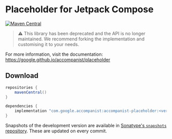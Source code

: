 # Placeholder for Jetpack Compose

[![Maven Central](https://img.shields.io/maven-central/v/com.google.accompanist/accompanist-placeholder)](https://search.maven.org/search?q=g:com.google.accompanist)

> :warning: This library has been deprecated and the API is no longer maintained. We recommend forking the implementation and customising it to your needs.

For more information, visit the documentation: https://google.github.io/accompanist/placeholder

## Download

```groovy
repositories {
    mavenCentral()
}

dependencies {
    implementation "com.google.accompanist:accompanist-placeholder:<version>"
}
```

Snapshots of the development version are available in [Sonatype's `snapshots` repository][snap]. These are updated on every commit.

  [snap]: https://oss.sonatype.org/content/repositories/snapshots/com/google/accompanist/accompanist-placeholder/
